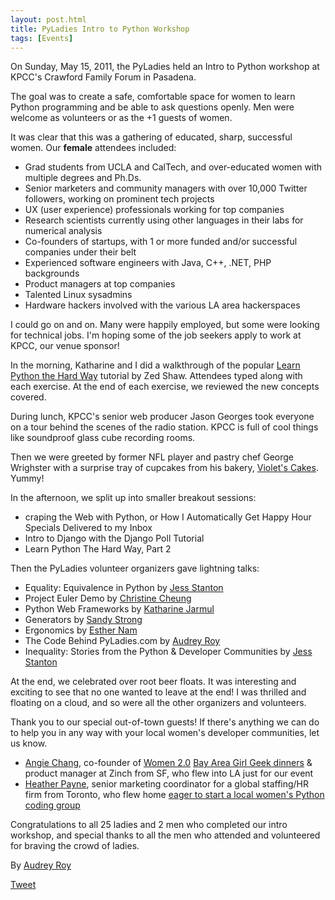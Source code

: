 ```yaml
---
layout: post.html
title: PyLadies Intro to Python Workshop
tags: [Events]
---
```


On Sunday, May 15, 2011, the PyLadies held an Intro to Python workshop at KPCC's Crawford Family Forum in Pasadena.

The goal was to create a safe, comfortable space for women to learn Python programming and be able to ask questions openly. Men were welcome as volunteers or as the +1 guests of women.

It was clear that this was a gathering of educated, sharp, successful women. Our **female** attendees included:

-   Grad students from UCLA and CalTech, and over-educated women with multiple degrees and Ph.Ds.
-   Senior marketers and community managers with over 10,000 Twitter followers, working on prominent tech projects
-   UX (user experience) professionals working for top companies
-   Research scientists currently using other languages in their labs for numerical analysis
-   Co-founders of startups, with 1 or more funded and/or successful companies under their belt
-   Experienced software engineers with Java, C++, .NET, PHP backgrounds
-   Product managers at top companies
-   Talented Linux sysadmins
-   Hardware hackers involved with the various LA area hackerspaces

I could go on and on. Many were happily employed, but some were looking for technical jobs. I'm hoping some of the job seekers apply to work at KPCC, our venue sponsor!

In the morning, Katharine and I did a walkthrough of the popular [Learn Python the Hard Way](http://learnpythonthehardway.org) tutorial by Zed Shaw. Attendees typed along with each exercise. At the end of each exercise, we reviewed the new concepts covered.

During lunch, KPCC's senior web producer Jason Georges took everyone on a tour behind the scenes of the radio station. KPCC is full of cool things like soundproof glass cube recording rooms.

Then we were greeted by former NFL player and pastry chef George Wrighster with a surprise tray of cupcakes from his bakery, [Violet's Cakes](http://www.violetscakes.com/). Yummy!

In the afternoon, we split up into smaller breakout sessions:

-   craping the Web with Python, or How I Automatically Get Happy Hour Specials Delivered to my Inbox
-   Intro to Django with the Django Poll Tutorial
-   Learn Python The Hard Way, Part 2

Then the PyLadies volunteer organizers gave lightning talks:

-   Equality: Equivalence in Python by [Jess Stanton](https://twitter.com/#!/tiny_mouse)
-   Project Euler Demo by [Christine Cheung](http://www.xtine.net/)
-   Python Web Frameworks by [Katharine Jarmul](https://twitter.com/#!/kjam)
-   Generators by [Sandy Strong](https://twitter.com/#!/sandymahalo)
-   Ergonomics by [Esther Nam](https://twitter.com/#!/estherbester)
-   The Code Behind PyLadies.com by [Audrey Roy](https://twitter.com/#!/audreyr)
-   Inequality: Stories from the Python & Developer Communities by [Jess Stanton](https://twitter.com/#!/tiny_mouse)

At the end, we celebrated over root beer floats. It was interesting and exciting to see that no one wanted to leave at the end! I was thrilled and floating on a cloud, and so were all the other organizers and volunteers.

Thank you to our special out-of-town guests! If there's anything we can do to help you in any way with your local women's developer communities, let us know.

-   [Angie Chang](https://twitter.com/#!/thisgirlangie), co-founder of [Women 2.0](http://www.women2.org/) [Bay Area Girl Geek dinners](http://www.bayareagirlgeekdinners.com/) & product manager at Zinch from SF, who flew into LA just for our event
-   [Heather Payne](https://twitter.com/#!/heatherpayne), senior marketing coordinator for a global staffing/HR firm from Toronto, who flew home [eager to start a local women's Python coding group](http://heatherpayne.ca/review-of-pyladies-intro-to-python-workshop)

Congratulations to all 25 ladies and 2 men who completed our intro workshop, and special thanks to all the men who attended and volunteered for braving the crowd of ladies.


By [Audrey Roy](https://twitter.com/audreyr "AudreyR | Twitter")

[Tweet](https://twitter.com/share)